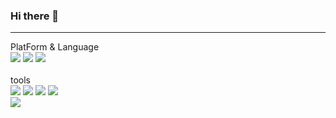 ### Hi there 👋
---


<div>PlatForm & Language</div>
<div>
	<img src="https://img.shields.io/badge/Java-007396?style=flat-square&logo=Java&logoColor=white" />
	<img src="https://img.shields.io/badge/HTML5-E34F26?style=flat-square&logo=HTML5&logoColor=white" />
	<img src="https://img.shields.io/badge/CSS3-1572B6?style=flat-square&logo=CSS3&logoColor=white" />
</div>
<br>
<div>tools</div>
<div>
	<img src="https://img.shields.io/badge/spring-6DB33F?style=flat-square&logo=spring&logoColor=white" />
	<img src="https://img.shields.io/badge/javascript-F7DF1E?style=flat-square&logo=javascript&logoColor=white" />
	<img src="https://img.shields.io/badge/mysql-4479A1?style=flat-square&logo=mysql&logoColor=white" />
	<img src="https://img.shields.io/badge/jquery-0769AD?style=flat-square&logo=jquery&logoColor=white" />
</div>
<a href="버튼을 눌렀을 때 이동할 링크" target="_blank"><img src="https://img.shields.io/badge/wonbin1301@gmail.com-EA4335?style=flat-square&logo=Gmail&logoColor=white"/></a>

<!--
**hanakong/hanakong** is a ✨ _special_ ✨ repository because its `README.md` (this file) appears on your GitHub profile.

Here are some ideas to get you started:

- 🔭 I’m currently working on ...
- 🌱 I’m currently learning ...
- 👯 I’m looking to collaborate on ...
- 🤔 I’m looking for help with ...
- 💬 Ask me about ...
- 📫 How to reach me: ...
- 😄 Pronouns: ...
- ⚡ Fun fact: ...
-->
